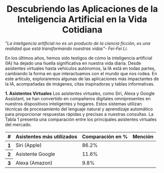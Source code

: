 <h1 align="center">Descubriendo las Aplicaciones de la Inteligencia Artificial en la Vida Cotidiana</h1>

*"La inteligencia artificial no es un producto de la ciencia ficción, es una realidad que está transformando nuestras vidas"- Fei-Fei Li.* 

En los últimos años, hemos sido testigos de cómo la inteligencia artificial (IA) ha dejado una huella significativa en nuestra vida diaria. Desde asistentes virtuales hasta vehículos autónomos, la IA está en todas partes, cambiando la forma en que interactuamos con el mundo que nos rodea. En este artículo, exploraremos algunas de las aplicaciones más impactantes de la IA, acompañadas de imágenes, citas inspiradoras y tablas informativas.

 **1. Asistentes Virtuales**
Los asistentes virtuales, como Siri, Alexa y Google Assistant, se han convertido en compañeros digitales omnipresentes en nuestros dispositivos inteligentes y hogares. Estos sistemas utilizan técnicas de procesamiento del lenguaje natural y aprendizaje automático para proporcionar respuestas rápidas y precisas a nuestras consultas.
La Tabla 1 presenta una comparación entre los principales asistentes virtuales del mercado.


<table class="table">
  <thead>
    <tr>
     <th scope="col">#</th>
      <th scope="col">Asistentes más utilizados</th>
      <th scope="col">Comparación en %</th>
      <th scope="col">Mención</th>
      </th>
  </thead>
  <tbody>
    <tr>
      <th scope="row">1</th>
      <td>Siri (Apple)</td>
      <td>86.2%</td>
      <td></td>
    </tr>
    <tr>
      <th scope="row">2</th>
      <td>Asistente Google</td>
      <td>11.6%</td>
      <td></td>
    </tr>
    <tr>
      <th scope="row">3</th>
      <td>Alexa (Amazon)</td>
      <td>9.8%</td>
      <td></td>
    </tr>
  </tbody>
</table>
